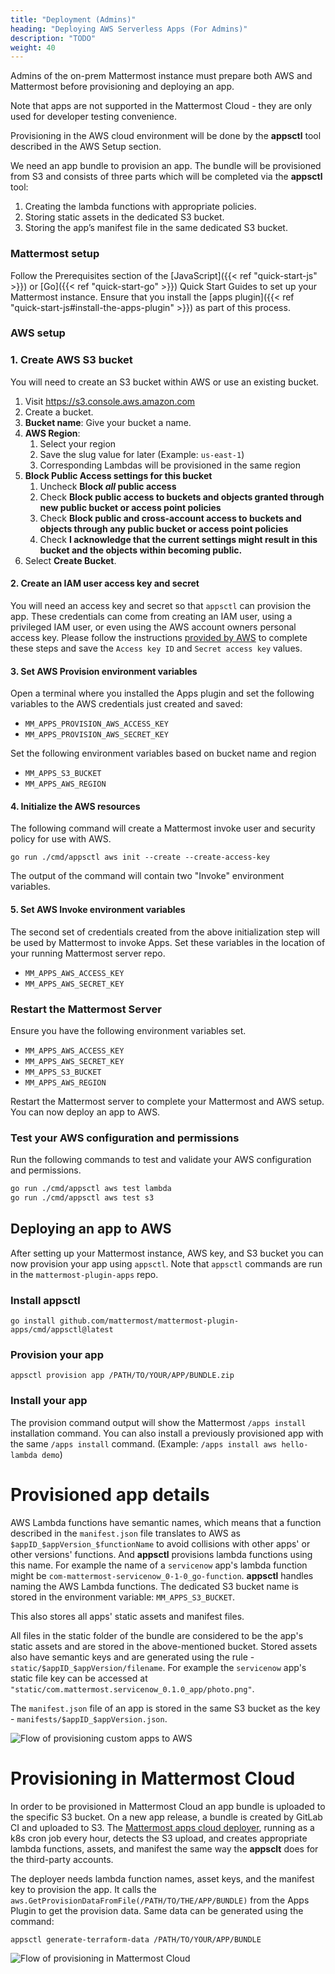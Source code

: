 ```yaml
---
title: "Deployment (Admins)"
heading: "Deploying AWS Serverless Apps (For Admins)"
description: "TODO"
weight: 40
---
```


Admins of the on-prem Mattermost instance must prepare both AWS and Mattermost before provisioning and deploying an app.

Note that apps are not supported in the Mattermost Cloud - they are only used for developer testing convenience.

Provisioning in the AWS cloud environment will be done by the **appsctl** tool described in the AWS Setup section.

We need an app bundle to provision an app. The bundle will be provisioned from S3 and consists of three parts which will be completed via the **appsctl** tool:

1. Creating the lambda functions with appropriate policies.
1. Storing static assets in the dedicated S3 bucket.
1. Storing the app’s manifest file in the same dedicated S3 bucket.

### Mattermost setup

Follow the Prerequisites section of the [JavaScript]({{< ref "quick-start-js" >}}) or [Go]({{< ref "quick-start-go" >}}) Quick Start Guides to set up your Mattermost instance. Ensure that you install the [apps plugin]({{< ref "quick-start-js#install-the-apps-plugin" >}}) as part of this process.

### AWS setup

### 1. Create AWS S3 bucket

You will need to create an S3 bucket within AWS or use an existing bucket.

1. Visit https://s3.console.aws.amazon.com
1. Create a bucket.
1. **Bucket name**: Give your bucket a name.
1. **AWS Region**:
    1. Select your region
    1. Save the slug value for later (Example: `us-east-1`)
    1. Corresponding Lambdas will be provisioned in the same region
1. **Block Public Access settings for this bucket**
    1. Uncheck **Block *all* public access**
    1. Check **Block public access to buckets and objects granted through new public bucket or access point policies**
    1. Check **Block public and cross-account access to buckets and objects through any public bucket or access point policies**
    1. Check **I acknowledge that the current settings might result in this bucket and the objects within becoming public.**
1. Select **Create Bucket**.

#### 2. Create an IAM user access key and secret

You will need an access key and secret so that `appsctl` can provision the app. These credentials can come from creating an IAM user, using a privileged IAM user, or even using the AWS account owners personal access key. Please follow the instructions [provided by AWS](https://aws.amazon.com/premiumsupport/knowledge-center/create-access-key/) to complete these steps and save the `Access key ID` and `Secret access key` values.

#### 3. Set AWS Provision environment variables

Open a terminal where you installed the Apps plugin and set the following variables to the AWS credentials just created and saved:

- `MM_APPS_PROVISION_AWS_ACCESS_KEY`  
- `MM_APPS_PROVISION_AWS_SECRET_KEY`

Set the following environment variables based on bucket name and region

- `MM_APPS_S3_BUCKET`  
- `MM_APPS_AWS_REGION`

#### 4. Initialize the AWS resources

The following command will create a Mattermost invoke user and security policy for use with AWS.

`go run ./cmd/appsctl aws init --create --create-access-key`

The output of the command will contain two "Invoke" environment variables.

#### 5. Set AWS Invoke environment variables

The second set of credentials created from the above initialization step will be used by Mattermost to invoke Apps.  Set these variables in the location of your running Mattermost server repo.

- `MM_APPS_AWS_ACCESS_KEY`
- `MM_APPS_AWS_SECRET_KEY`

### Restart the Mattermost Server

Ensure you have the following environment variables set.

- `MM_APPS_AWS_ACCESS_KEY`
- `MM_APPS_AWS_SECRET_KEY`
- `MM_APPS_S3_BUCKET`
- `MM_APPS_AWS_REGION`

Restart the Mattermost server to complete your Mattermost and AWS setup. You can now deploy an app to AWS.

### Test your AWS configuration and permissions

Run the following commands to test and validate your AWS configuration and permissions.

```bash
go run ./cmd/appsctl aws test lambda
go run ./cmd/appsctl aws test s3
```

## Deploying an app to AWS

After setting up your Mattermost instance, AWS key, and S3 bucket you can now provision your app using `appsctl`. Note that `appsctl` commands are run in the `mattermost-plugin-apps` repo.

### Install appsctl  

`go install github.com/mattermost/mattermost-plugin-apps/cmd/appsctl@latest`

### Provision your app  

`appsctl provision app /PATH/TO/YOUR/APP/BUNDLE.zip`

### Install your app  

The provision command output will show the Mattermost `/apps install` installation command. You can also install a previously provisioned app with the same `/apps install` command. (Example: `/apps install aws hello-lambda demo`)

# Provisioned app details

AWS Lambda functions have semantic names, which means that a function described in the `manifest.json` file translates to AWS as `$appID_$appVersion_$functionName` to avoid collisions with other apps' or other versions' functions. And **appsctl** provisions lambda functions using this name. For example the name of a `servicenow` app's lambda function might be `com-mattermost-servicenow_0-1-0_go-function`. **appsctl** handles naming the AWS Lambda functions. The dedicated S3 bucket name is stored in the environment variable: `MM_APPS_S3_BUCKET`.

This also stores all apps' static assets and manifest files.

All files in the static folder of the bundle are considered to be the app's static assets and are stored in the above-mentioned bucket. Stored assets also have semantic keys and are generated using the rule - `static/$appID_$appVersion/filename`. For example the `servicenow` app's static file key can be accessed at `"static/com.mattermost.servicenow_0.1.0_app/photo.png"`.

The `manifest.json` file of an app is stored in the same S3 bucket as the key - `manifests/$appID_$appVersion.json`.

![Flow of provisioning custom apps to AWS](provisioning-in-3rd-party-aws.png)

# Provisioning in Mattermost Cloud

In order to be provisioned in Mattermost Cloud an app bundle is uploaded to the specific S3 bucket. On a new app release, a bundle is created by GitLab CI and uploaded to S3. The [Mattermost apps cloud deployer](https://github.com/mattermost/mattermost-apps-cloud-deployer), running as a k8s cron job every hour, detects the S3 upload, and creates appropriate lambda functions, assets, and manifest the same way the **appsclt** does for the third-party accounts.

The deployer needs lambda function names, asset keys, and the manifest key to provision the app. It calls the `aws.GetProvisionDataFromFile(/PATH/TO/THE/APP/BUNDLE)` from the Apps Plugin to get the provision data. Same data can be generated using the command:

`appsctl generate-terraform-data /PATH/TO/YOUR/APP/BUNDLE`

![Flow of provisioning in Mattermost Cloud](provisioning-in-mm-aws.png)

